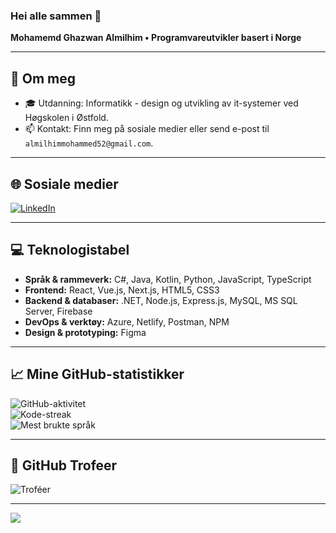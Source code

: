 ### Hei alle sammen 👋

**Mohamemd Ghazwan Almilhim • Programvareutvikler basert i Norge**

---

## 💫 Om meg
- 🎓 Utdanning: Informatikk - design og utvikling av it-systemer ved Høgskolen i Østfold.
- 📫 Kontakt: Finn meg på sosiale medier eller send e-post til `almilhimmohammed52@gmail.com`.  

---

## 🌐 Sosiale medier
[![LinkedIn](https://img.shields.io/badge/LinkedIn-%230077B5.svg?logo=linkedin&logoColor=white)](https://www.linkedin.com/in/mohammed-ghazwan-almilhim/)  

---

## 💻 Teknologistabel
- **Språk & rammeverk:** C#, Java, Kotlin, Python, JavaScript, TypeScript  
- **Frontend:** React, Vue.js, Next.js, HTML5, CSS3  
- **Backend & databaser:** .NET, Node.js, Express.js, MySQL, MS SQL Server, Firebase  
- **DevOps & verktøy:** Azure, Netlify, Postman, NPM  
- **Design & prototyping:** Figma  

---

## 📈 Mine GitHub-statistikker
![GitHub-aktivitet](https://github-readme-stats.vercel.app/api?username=MohammedGhazwanAlmilhim&theme=dark&hide_border=true&include_all_commits=true&count_private=true)  
![Kode-streak](https://github-readme-streak-stats.herokuapp.com/?user=MohammedGhazwanAlmilhim&theme=dark&hide_border=true)  
![Mest brukte språk](https://github-readme-stats.vercel.app/api/top-langs/?username=MohammedGhazwanAlmilhim&theme=dark&hide_border=true&include_all_commits=true&count_private=true&layout=compact)  

---

## 🏅 GitHub Trofeer
![Troféer](https://github-profile-trophy.vercel.app/?username=MohammedGhazwanAlmilhim&theme=onestar&no-frame=true&no-bg=false&margin-w=4)  

---


[![](https://visitcount.itsvg.in/api?id=MohammedGhazwanAlmilhim&label=Visninger&color=12&icon=0&pretty=true)](https://visitcount.itsvg.in)  
